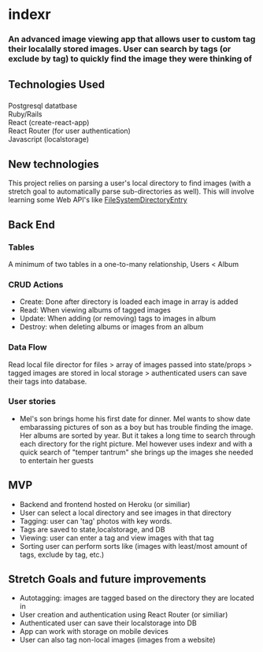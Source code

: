 # indexr

### An advanced image viewing app that allows user to custom tag their localally stored images. User can search by tags (or exclude by tag) to quickly find the image they were thinking of

## Technologies Used

### 
Postgresql datatbase  
Ruby/Rails  
React (create-react-app)  
React Router (for user authentication)  
Javascript (localstorage)  

## New technologies
This project relies on parsing a user's local directory to find images (with a stretch goal to automatically parse sub-directories as well). This will involve learning some Web API's like [FileSystemDirectoryEntry](https://developer.mozilla.org/en-US/docs/Web/API/FileSystemDirectoryEntry/createReader)

## Back End  
### Tables  
A minimum of two tables in a one-to-many relationship, Users < Album

### CRUD Actions
- Create: Done after directory is loaded each image in array is added
- Read: When viewing albums of tagged images
- Update: When adding (or removing) tags to images in album
- Destroy: when deleting albums or images from an album

### Data Flow
Read local file director for files > array of images passed into state/props > tagged images are stored in local storage > authenticated users can save their tags into database.

### User stories
- Mel's son brings home his first date for dinner. Mel wants to show date embarassing pictures of son as a boy but has trouble finding the image. Her albums are sorted by year. But it takes a long time to search through each directory for the right picture. Mel however uses indexr and with a quick search of "temper tantrum" she brings up the images she needed to entertain her guests

## MVP  
- Backend and frontend hosted on Heroku (or similiar)
- User can select a local directory and see images in that directory
- Tagging: user can 'tag' photos with key words. 
- Tags are saved to state,localstorage, and DB
- Viewing: user can enter a tag and view images with that tag
- Sorting user can perform sorts like (images with least/most amount of tags, exclude by tag, etc.)

## Stretch Goals and future improvements
- Autotagging: images are tagged based on the directory they are located in
- User creation and authentication using React Router (or similiar)
- Authenticated user can save their localstorage into DB
- App can work with storage on mobile devices
- User can also tag non-local images (images from a website)
